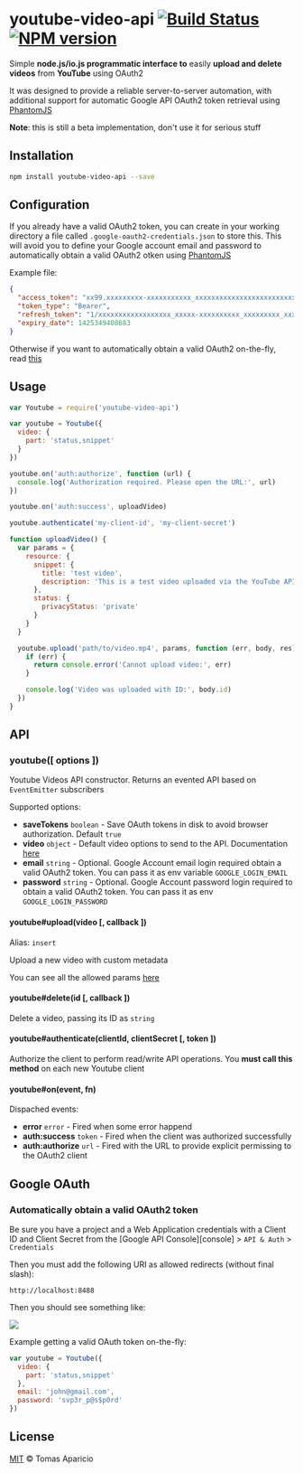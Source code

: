 # youtube-video-api [![Build Status](https://api.travis-ci.org/h2non/youtube-video-api.svg?branch=master)][travis] [![NPM version](https://img.shields.io/npm/v/youtube-video-api.svg)][npm]

Simple **node.js/io.js programmatic interface to** easily **upload and delete videos** from **YouTube** using OAuth2

It was designed to provide a reliable server-to-server automation, with additional support for
automatic Google API OAuth2 token retrieval using [PhantomJS](http://phantomjs.org)

**Note**: this is still a beta implementation, don't use it for serious stuff

## Installation

```bash
npm install youtube-video-api --save
```

## Configuration

If you already have a valid OAuth2 token, you can create in your working directory a file called `.google-oauth2-credentials.json` to store this.
This will avoid you to define your Google account email and password to automatically obtain a valid OAuth2 otken using [PhantomJS](http://phantomjs.org)

Example file:
```json
{
  "access_token": "xx99.xxxxxxxxx-xxxxxxxxxxx_xxxxxxxxxxxxxxxxxxxxxxxxxxxxxxxxxxx",
  "token_type": "Bearer",
  "refresh_token": "1/xxxxxxxxxxxxxxxxxx_xxxxx-xxxxxxxxxx_xxxxxxxxx_xxxxxxxxx",
  "expiry_date": 1425349408683
}
```

Otherwise if you want to automatically obtain a valid OAuth2 on-the-fly, read [this](#google-oauth)

## Usage

```js
var Youtube = require('youtube-video-api')
```

```js
var youtube = Youtube({ 
  video: {
    part: 'status,snippet' 
  }
})

youtube.on('auth:authorize', function (url) {
  console.log('Authorization required. Please open the URL:', url)
})

youtube.on('auth:success', uploadVideo)

youtube.authenticate('my-client-id', 'my-client-secret')

function uploadVideo() {
  var params = {
    resource: {
      snippet: {
        title: 'test video',
        description: 'This is a test video uploaded via the YouTube API'
      },
      status: {
        privacyStatus: 'private'
      }
    }
  }

  youtube.upload('path/to/video.mp4', params, function (err, body, res) {
    if (err) {
      return console.error('Cannot upload video:', err)
    }

    console.log('Video was uploaded with ID:', body.id)
  })
}
```

<!--
.on('progress', function (percent) {
  console.log('% uploaded:', percent)
})
-->
 
## API

### youtube([ options ])

Youtube Videos API constructor. Returns an evented API based on `EventEmitter` subscribers

Supported options:

- **saveTokens** `boolean` - Save OAuth tokens in disk to avoid browser authorization. Default `true`
- **video** `object` - Default video options to send to the API. Documentation [here](https://developers.google.com/youtube/v3/docs/videos)
- **email** `string` - Optional. Google Account email login required obtain a valid OAuth2 token. You can pass it as env variable `GOOGLE_LOGIN_EMAIL`
- **password** `string` - Optional. Google Account password login required to obtain a valid OAuth2 token. You can pass it as env `GOOGLE_LOGIN_PASSWORD`

#### youtube#upload(video [, callback ])
Alias: `insert`

Upload a new video with custom metadata

You can see all the allowed params [here](https://developers.google.com/youtube/v3/docs/videos/insert)

#### youtube#delete(id [, callback ])

Delete a video, passing its ID as `string`

#### youtube#authenticate(clientId, clientSecret [, token ])

Authorize the client to perform read/write API operations. You **must call this method** on each new Youtube client 

#### youtube#on(event, fn)

Dispached events:

- **error** `error` - Fired when some error happend
- **auth:success** `token` - Fired when the client was authorized successfully
- **auth:authorize** `url` - Fired with the URL to provide explicit permissing to the OAuth2 client

## Google OAuth

### Automatically obtain a valid OAuth2 token

Be sure you have a project and a Web Application credentials with a Client ID and Client Secret 
from the [Google API Console][console] > `API & Auth` > `Credentials`

Then you must add the following URI as allowed redirects (without final slash):
```
http://localhost:8488
```

Then you should see something like:

<img src="http://oi59.tinypic.com/2w3udmd.jpg" />

Example getting a valid OAuth token on-the-fly:
```js
var youtube = Youtube({ 
  video: {
    part: 'status,snippet'
  },
  email: 'john@gmail.com',
  password: 'svp3r_p@s$p0rd'
})
```

## License

[MIT](http://opensource.org/licenses/MIT) © Tomas Aparicio

[travis]: https://travis-ci.org/h2non/youtube-video-api
[npm]: http://npmjs.org/package/youtube-video-api
